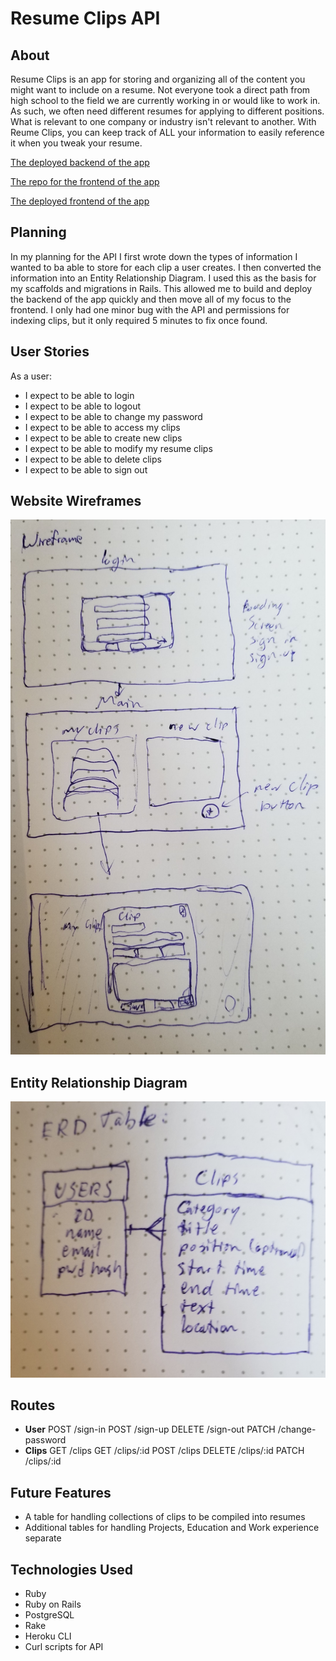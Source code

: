 # Resume Clips API

## About
Resume Clips is an app for storing and organizing all of the content you might want to include on a resume. Not everyone took a direct path from high school to the field we are currently working in or would like to work in. As such, we often need different resumes for applying to different positions. What is relevant to one company or industry isn't relevant to another. With Reume Clips, you can keep track of ALL your information to easily reference it when you tweak your resume.

  [The deployed backend of the app](https://resume-clips-rails-api.herokuapp.com/)

  [The repo for the frontend of the app](https://github.com/nicholaspowel/resume-clips-client)

  [The deployed frontend of the app](https://nicholaspowel.github.io/resume-clips-client/)

## Planning
In my planning for the API I first wrote down the types of information I wanted to ba able to store for each clip a user creates. I then converted the information into an Entity Relationship Diagram. I used this as the basis for my scaffolds and migrations in Rails. This allowed me to build and deploy the backend of the app quickly and then move all of my focus to the frontend. I only had one minor bug with the API and permissions for indexing clips, but it only required 5 minutes to fix once found.

## User Stories

As a user:

* I expect to be able to login
* I expect to be able to logout
* I expect to be able to change my password
* I expect to be able to access my clips
* I expect to be able to create new clips
* I expect to be able to modify my resume clips
* I expect to be able to delete clips
* I expect to be able to sign out

## Website Wireframes

![image](./public/wireframes.jpg)

## Entity Relationship Diagram

![image](./public/ERD.jpg)

## Routes

-   **User**
        POST /sign-in
        POST /sign-up
        DELETE /sign-out
        PATCH /change-password
-   **Clips**
        GET /clips
        GET /clips/:id
        POST /clips
        DELETE /clips/:id
        PATCH /clips/:id

## Future Features
  - A table for handling collections of clips to be compiled into resumes
  - Additional tables for handling Projects, Education and Work experience separate

## Technologies Used

-   Ruby
-   Ruby on Rails
-   PostgreSQL
-   Rake
-   Heroku CLI
-   Curl scripts for API
